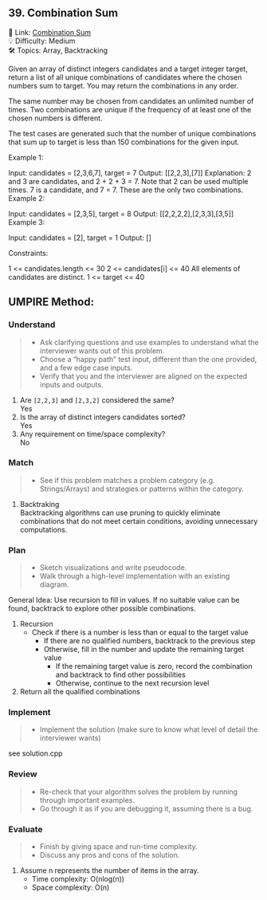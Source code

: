 ## 39. Combination Sum
🔗 Link: [Combination Sum](https://leetcode.com/problems/combination-sum/description/)  
💡 Difficulty: Medium  
🛠️ Topics: Array, Backtracking

Given an array of distinct integers candidates and a target integer target, return a list of all unique combinations of candidates where the chosen numbers sum to target. You may return the combinations in any order.

The same number may be chosen from candidates an unlimited number of times. Two combinations are unique if the 
frequency
 of at least one of the chosen numbers is different.

The test cases are generated such that the number of unique combinations that sum up to target is less than 150 combinations for the given input.

 

Example 1:

Input: candidates = [2,3,6,7], target = 7
Output: [[2,2,3],[7]]
Explanation:
2 and 3 are candidates, and 2 + 2 + 3 = 7. Note that 2 can be used multiple times.
7 is a candidate, and 7 = 7.
These are the only two combinations.
Example 2:

Input: candidates = [2,3,5], target = 8
Output: [[2,2,2,2],[2,3,3],[3,5]]
Example 3:

Input: candidates = [2], target = 1
Output: []
 

Constraints:

1 <= candidates.length <= 30
2 <= candidates[i] <= 40
All elements of candidates are distinct.
1 <= target <= 40

## UMPIRE Method:

### Understand
> - Ask clarifying questions and use examples to understand what the interviewer wants out of this problem.
> - Choose a “happy path” test input, different than the one provided, and a few edge case inputs.
> - Verify that you and the interviewer are aligned on the expected inputs and outputs.
1. Are `[2,2,3]` and `[2,3,2]` considered the same?  
   Yes
2. Is the array of distinct integers candidates sorted?  
   Yes
3. Any requirement on time/space complexity?  
   No
### Match
> - See if this problem matches a problem category (e.g. Strings/Arrays) and strategies or patterns within the category.
1. Backtraking  
   Backtracking algorithms can use pruning to quickly eliminate combinations that do not meet certain conditions, avoiding unnecessary computations.
### Plan
> - Sketch visualizations and write pseudocode.
> - Walk through a high-level implementation with an existing diagram.

General Idea: Use recursion to fill in values. If no suitable value can be found, backtrack to explore other possible combinations.
1. Recursion
   - Check if there is a number is less than or equal to the target value
     - If there are no qualified numbers, backtrack to the previous step
     - Otherwise, fill in the number and update the remaining target value
       - If the remaining target value is zero, record the combination and backtrack to find other possibilities
       - Otherwise, continue to the next recursion level
2. Return all the qualified combinations

### Implement
> - Implement the solution (make sure to know what level of detail the interviewer wants)  

see solution.cpp
### Review
> - Re-check that your algorithm solves the problem by running through important examples.
> - Go through it as if you are debugging it, assuming there is a bug.
### Evaluate
> - Finish by giving space and run-time complexity.
> - Discuss any pros and cons of the solution.
1. Assume n represents the number of items in the array.
   - Time complexity: O(nlog(n))
   - Space complexity: O(n)

